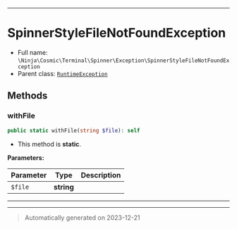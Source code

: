 ***

# SpinnerStyleFileNotFoundException





* Full name: `\Ninja\Cosmic\Terminal\Spinner\Exception\SpinnerStyleFileNotFoundException`
* Parent class: [`RuntimeException`](../../../../../RuntimeException.md)




## Methods


### withFile



```php
public static withFile(string $file): self
```



* This method is **static**.




**Parameters:**

| Parameter | Type | Description |
|-----------|------|-------------|
| `$file` | **string** |  |





***


***
> Automatically generated on 2023-12-21
